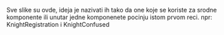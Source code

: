 Sve slike su ovde, ideja je nazivati ih tako da one koje se koriste za srodne komponente ili unutar jedne komponenete pocinju istom prvom reci. npr:
KnightRegistration i KnightConfused

